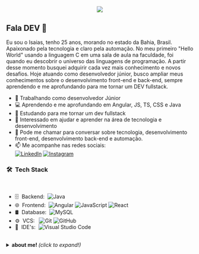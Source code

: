 <h1 align="center">
  <img src="https://media.giphy.com/media/Ken6Yg5n7bYStW4JYB/giphy.gif">
</h1>

<h2>Fala DEV 👋</h2>

Eu sou o Isaias, tenho 25 anos, morando no estado da Bahia, Brasil. Apaixonado pela tecnologia e claro pela automação. No meu primeiro "Hello World" usando a linguagem C em uma sala de aula na faculdade, foi quando eu descobrir o universo das linguagens de programação. A partir desse momento busquei adquirir cada vez mais conhecimento e novos desafios. Hoje atuando como desenvolvedor júnior, busco ampliar meus conhecimentos sobre o desenvolvimento front-end e back-end, sempre aprendendo e me aprofundando para me tornar um DEV fullstack.

- 🏢 Trabalhando como desenvolvedor Júnior
- 💻 Aprendendo e me aprofundando em Angular, JS, TS, CSS e Java
- 🚀 Estudando para me tornar um dev fullstack
- 💁 Interessado em ajudar e aprender na área de tecnologia e desenvolvimento
- 💬 Pode me chamar para conversar sobre tecnologia, desenvolvimento front-end, desenvolvimento back-end e automação. 
- 📫 Me acompanhe nas redes sociais:  
  <a href="https://www.linkedin.com/in/isaias-queiroz-535aa5127" target="_blank"><img src="https://img.shields.io/badge/LinkedIn-%230077B5.svg?&style=flat-square&logo=linkedin&logoColor=white" alt="LinkedIn"></a>
  <a href="https://www.instagram.com/isaiasrqueiroz" target="_blank"><img src="https://img.shields.io/badge/Instagram-%23E4405F.svg?&style=flat-square&logo=instagram&logoColor=white" alt="Instagram"></a>

<h3> 🛠 &nbsp;Tech Stack</h3>

</br>

- 🗄 &nbsp;Backend:&nbsp;
  ![Java](https://img.shields.io/badge/Java-0A1A2F?style=flat&logo=java&logoColor=red)
- 🌐 &nbsp;Frontend:&nbsp;
  ![Angular](https://img.shields.io/badge/Angular-0A1A2F?style=flat&logo=angular&logoColor=red)
  ![JavaScript](https://img.shields.io/badge/-JavaScript-0A1A2F?style=flat&logo=javascript)
  ![React](https://img.shields.io/badge/-React-0A1A2F?style=flat&logo=react)
- 🛢 &nbsp;Database:&nbsp;
  ![MySQL](https://img.shields.io/badge/-MySQL-0A1A2F?style=flat&logo=mysql&logoColor=00d8fd)
- ⚙️ &nbsp;VCS: &nbsp;
  ![Git](https://img.shields.io/badge/-Git-0A1A2F?style=flat&logo=git)
  ![GitHub](https://img.shields.io/badge/-GitHub-0A1A2F?style=flat&logo=github)
- 🔧 &nbsp;IDE's:&nbsp;
  ![Visual Studio Code](https://img.shields.io/badge/-Visual%20Studio%20Code-0A1A2F?style=flat&logo=visual-studio-code&logoColor=007ACC)

</br>

<details>
  <summary> <b> about me! </b> <i>(click to expand!)</i> </summary>
  
  <br>
  
  <div align="center">
    <a href="https://github.com/isaiasrqueiroz">
      <img height="180em" src="https://github-readme-stats.vercel.app/api/top-langs/?username=isaiasrqueiroz&layout=compact&show_icons=true&card_width=300&hide_border=true&title_color=f4f4f4&icon_color=00d8fd&bg_color=0A1A2F&text_color=a3a8c3&hide=contribs" />
    </a>
    <a href="https://github.com/isaiasrqueiroz">
      <img height="180em" src="https://github-readme-stats.vercel.app/api?username=isaiasrqueiroz&show_icons=true&card_width=300&hide_border=true&title_color=f4f4f4&icon_color=00d8fd&bg_color=0A1A2F&text_color=a3a8c3&hide=contribs" />
    </a>
  </div>
</details>
